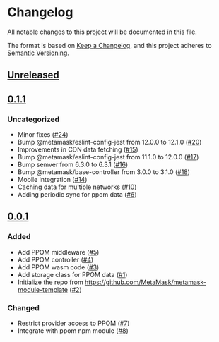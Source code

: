 # Changelog
All notable changes to this project will be documented in this file.

The format is based on [Keep a Changelog](https://keepachangelog.com/en/1.0.0/),
and this project adheres to [Semantic Versioning](https://semver.org/spec/v2.0.0.html).

## [Unreleased]

## [0.1.1]
### Uncategorized
- Minor fixes ([#24](https://github.com/MetaMask/ppom-validator/pull/24))
- Bump @metamask/eslint-config-jest from 12.0.0 to 12.1.0 ([#20](https://github.com/MetaMask/ppom-validator/pull/20))
- Improvements in CDN data fetching ([#15](https://github.com/MetaMask/ppom-validator/pull/15))
- Bump @metamask/eslint-config-jest from 11.1.0 to 12.0.0 ([#17](https://github.com/MetaMask/ppom-validator/pull/17))
- Bump semver from 6.3.0 to 6.3.1 ([#16](https://github.com/MetaMask/ppom-validator/pull/16))
- Bump @metamask/base-controller from 3.0.0 to 3.1.0 ([#18](https://github.com/MetaMask/ppom-validator/pull/18))
- Mobile integration ([#14](https://github.com/MetaMask/ppom-validator/pull/14))
- Caching data for multiple networks ([#10](https://github.com/MetaMask/ppom-validator/pull/10))
- Adding periodic sync for ppom data ([#6](https://github.com/MetaMask/ppom-validator/pull/6))

## [0.0.1]
### Added
- Add PPOM middleware ([#5](https://github.com/MetaMask/ppom-validator/pull/5))
- Add PPOM controller ([#4](https://github.com/MetaMask/ppom-validator/pull/4))
- Add PPOM wasm code ([#3](https://github.com/MetaMask/ppom-validator/pull/3))
- Add storage class for PPOM data ([#1](https://github.com/MetaMask/ppom-validator/pull/1))
- Initialize the repo from https://github.com/MetaMask/metamask-module-template ([#2](https://github.com/MetaMask/ppom-validator/pull/2))

### Changed
- Restrict provider access to PPOM ([#7](https://github.com/MetaMask/ppom-validator/pull/7))
- Integrate with ppom npm module ([#8](https://github.com/MetaMask/ppom-validator/pull/8))

[Unreleased]: https://github.com/MetaMask/ppom-validator/compare/v0.1.1...HEAD
[0.1.1]: https://github.com/MetaMask/ppom-validator/compare/v0.0.1...v0.1.1
[0.0.1]: https://github.com/MetaMask/ppom-validator/releases/tag/v0.0.1
